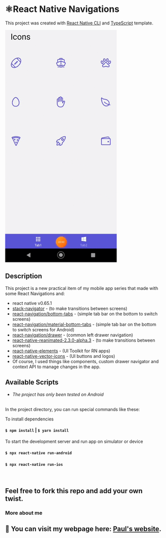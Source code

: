 # ⚛️React Native Navigations

This project was created with [React Native CLI](https://reactnative.dev/) and [TypeScript](https://www.typescriptlang.org/) template.

![NavigationsApp](https://github.com/Parterdev/react-native-navigations/blob/master/navigationsApp.gif)

## Description
This project is a new practical item of my mobile app series that made with some React Navigations and:
 - react native v0.65.1
 - [stack-navigator](https://reactnavigation.org/docs/stack-navigator/) - (to make transitions between screens)
 - [react-navigation/bottom-tabs](https://reactnavigation.org/docs/bottom-tab-navigator/) - (simple tab bar on the bottom to switch screens)
 - [react-navigation/material-bottom-tabs](https://reactnavigation.org/docs/material-bottom-tab-navigator/) - (simple tab bar on the bottom to switch screens for Android)
 - [react-navigation/drawer](https://reactnavigation.org/docs/drawer-based-navigation/) - (common left drawer navigation)
 - [react-native-reanimated-2.3.0-alpha.3](https://docs.swmansion.com/react-native-reanimated/) - (to make transitions between screens)
 - [react-native-elements](https://reactnativeelements.com/) - (UI Toolkit for RN apps)
 - [react-native-vector-icons](https://github.com/oblador/react-native-vector-icons) - (UI buttons and logos)
 - Of course, I used things like components, custom drawer navigator and context API to manage changes in the app. 


## Available Scripts
- *The project has only been tested on Android*
</br>
In the project directory, you can run special commands like these:

To install dependencies 
#### `$ npm install` | `$ yarn install`

To start the development server and run app on simulator or device
#### `$ npx react-native run-android`

#### `$ npx react-native run-ios`

<br>

## Feel free to fork this repo and add your own twist.

### More about me

## 👋 You can visit my webpage here: [Paul's website](https://paul-teran.com/).